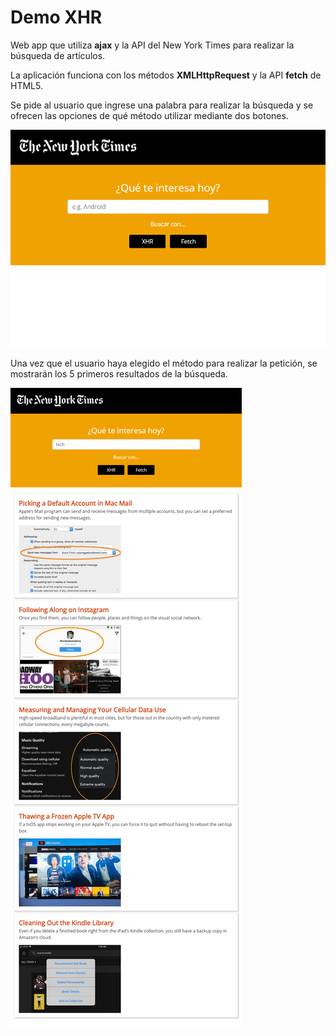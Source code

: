 # Demo XHR

Web app que utiliza **ajax** y la API del New York Times para realizar la búsqueda de artículos.

La aplicación funciona con los métodos **XMLHttpRequest** y la API **fetch** de HTML5.

Se pide al usuario que ingrese una palabra para realizar la búsqueda y se ofrecen las opciones de qué método utilizar mediante dos botones.

![](public/assets/docs/vista1.png)

Una vez que el usuario haya elegido el método para realizar la petición, se mostrarán los 5 primeros resultados de la búsqueda.

![](public/assets/docs/vista2.png)